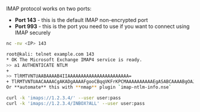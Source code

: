 IMAP protocol works on two ports:
- **Port 143** - this is the default IMAP non-encrypted port
- **Port 993** - this is the port you need to use if you want to connect using IMAP securely

```bash
nc -nv <IP> 143

root@kali: telnet example.com 143
* OK The Microsoft Exchange IMAP4 service is ready.
>> a1 AUTHENTICATE NTLM
+
>> TlRMTVNTUAABAAAAB4IIAAAAAAAAAAAAAAAAAAAAAAA=
+ TlRMTVNTUAACAAAACgAKADgAAAAFgooCBqqVKFrKPCMAAAAAAAAAAEgASABCAAAABgOAJQAAAA9JAEkAUwAwADEAAgAKAEkASQBTADAAMQABAAoASQBJAFMAMAAxAAQACgBJAEkAUwAwADEAAwAKAEkASQBTADAAMQAHAAgAHwMI0VPy1QEAAAAA
Or **automate** this with **nmap** plugin `imap-ntlm-info.nse`

curl -k 'imaps://1.2.3.4/' --user user:pass
curl -k 'imaps://1.2.3.4/INBOX?ALL' --user user:pass
```

